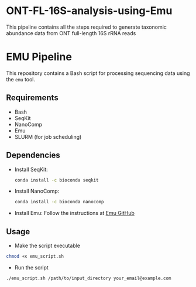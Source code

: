 # ONT-FL-16S-analysis-using-Emu
This pipeline contains all the steps required to generate taxonomic abundance data from ONT full-length 16S rRNA reads

# EMU Pipeline

This repository contains a Bash script for processing sequencing data using the `emu` tool.

## Requirements
- Bash
- SeqKit
- NanoComp
- Emu
- SLURM (for job scheduling)

## Dependencies

- Install SeqKit:
  ```bash
  conda install -c bioconda seqkit
  ```
- Install NanoComp:
  ```bash
  conda install -c bioconda nanocomp
  ```
- Install Emu: Follow the instructions at [Emu GitHub](https://github.com/treangenlab/emu)

## Usage
- Make the script executable
```bash
chmod +x emu_script.sh
```

- Run the script
```bash
./emu_script.sh /path/to/input_directory your_email@example.com
```
